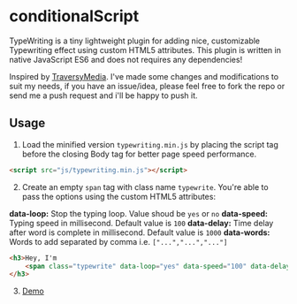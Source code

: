 # conditionalScript

TypeWriting is a tiny lightweight plugin for adding nice, customizable Typewriting effect using custom HTML5 attributes. This plugin is written in native JavaScript ES6 and does not requires any dependencies!

Inspired by [TraversyMedia](https://www.traversymedia.com/). I've made some changes and modifications to suit my needs, if you have an issue/idea, please feel free to fork the repo or send me a push request and i'll be happy to push it.

## Usage

1. Load the minified version `typewriting.min.js` by placing the script tag before the closing Body tag for better page speed performance.
```html
<script src="js/typewriting.min.js"></script>
```
2. Create an empty `span` tag with class name `typewrite`. You're able to pass the options using the custom HTML5 attributes:

**data-loop:** Stop the typing loop. Value shoud be `yes` or `no`
**data-speed:** Typing speed in millisecond. Default value is `100`
**data-delay:** Time delay after word is complete in millisecond. Default value is `1000`
**data-words:** Words to add separated by comma i.e. `["...","...","..."]`

```html
<h3>Hey, I'm
    <span class="typewrite" data-loop="yes" data-speed="100" data-delay="1000" data-words='["word 1", "word 2", "word 3"]'></span>
</h3>
```
3. [Demo](https://awran5.github.io/typewriting/)
